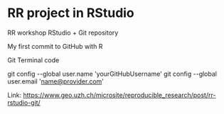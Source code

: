 # RR project in RStudio
RR workshop RStudio + Git repository

My first commit to GitHub with R

Git Terminal code

git config --global user.name 'yourGitHubUsername'
git config --global user.email 'name@provider.com'

Link: https://www.geo.uzh.ch/microsite/reproducible_research/post/rr-rstudio-git/